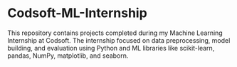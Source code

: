 # Codsoft-ML-Internship
This repository contains projects completed during my Machine Learning Internship at Codsoft. The internship focused on data preprocessing, model building, and evaluation using Python and ML libraries like scikit-learn, pandas, NumPy, matplotlib, and seaborn.

